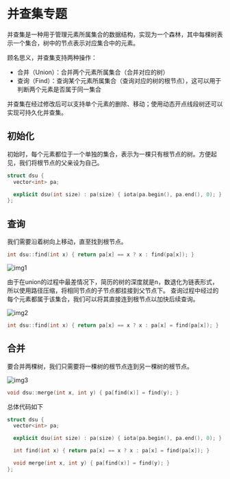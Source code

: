 # 并查集专题

并查集是一种用于管理元素所属集合的数据结构，实现为一个森林，其中每棵树表示一个集合，树中的节点表示对应集合中的元素。

顾名思义，并查集支持两种操作：

- 合并（Union）：合并两个元素所属集合（合并对应的树）
- 查询（Find）：查询某个元素所属集合（查询对应的树的根节点），这可以用于判断两个元素是否属于同一集合

并查集在经过修改后可以支持单个元素的删除、移动；使用动态开点线段树还可以实现可持久化并查集。


## 初始化

初始时，每个元素都位于一个单独的集合，表示为一棵只有根节点的树。方便起见，我们将根节点的父亲设为自己。

```cpp
struct dsu {
  vector<int> pa;

  explicit dsu(int size) : pa(size) { iota(pa.begin(), pa.end(), 0); }
};
```

## 查询

我们需要沿着树向上移动，直至找到根节点。

```cpp
int dsu::find(int x) { return pa[x] == x ? x : find(pa[x]); }
```

![img1](https://oi-wiki.org/ds/images/disjoint-set-find.svg)

由于在union的过程中最差情况下，简历的树的深度就是n，数退化为链表形式，所以使用路径压缩，将相同节点的子节点都挂接到父节点下。
查询过程中经过的每个元素都属于该集合，我们可以将其直接连到根节点以加快后续查询。

![img2](https://oi-wiki.org/ds/images/disjoint-set-compress.svg)

```cpp
int dsu::find(int x) { return pa[x] == x ? x : pa[x] = find(pa[x]); }
```

## 合并

要合并两棵树，我们只需要将一棵树的根节点连到另一棵树的根节点。

![img3](https://oi-wiki.org/ds/images/disjoint-set-merge.svg)

```cpp
void dsu::merge(int x, int y) { pa[find(x)] = find(y); }
```

总体代码如下

```cpp
struct dsu {
  vector<int> pa;

  explicit dsu(int size) : pa(size) { iota(pa.begin(), pa.end(), 0); }

  int find(int x) { return pa[x] == x ? x : pa[x] = find(pa[x]); }

  void merge(int x, int y) { pa[find(x)] = find(y); }
};
```